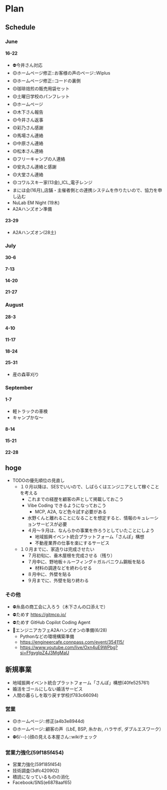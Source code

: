 # Plan
## Schedule
### June
#### 16-22
- ⛔️今井さん対応
- 🟡ホームページ修正::お客様の声のページ::Wiplus
- 🟡ホームページ修正::コードの裏側
- 🟡珈琲焙煎の販売用袋セット
- 🟡土曜日学校のパンフレット
- 🟡ホームページ
- 🟡木下さん報告
- 🟡今井さん返事
- 🟡彩乃さん感謝
- 🟡馬場さん連絡
- 🟡中原さん連絡
- 🟡松本さん連絡
- 🟡フリーキャンプの人連絡
- 🟡安丸さん連絡と感謝
- 🟡大堂さん連絡
- 🟡コワルスキー家(13金)_ICL_電子レンジ
- まにほ会(16月)_店舗・主催者側との連携システムを作りたいので、協力を申し込む
- NuLab EM Night (19木)
- A2Aハンズオン準備

#### 23-29
- A2Aハンズオン(28土)
### July
#### 30-6
#### 7-13
#### 14-20
#### 21-27
### August
#### 28-3
#### 4-10
#### 11-17
#### 18-24
#### 25-31
- 産の森草刈り
### September
#### 1-7
- 軽トラックの車検
- キャンプかな～
#### 8-14
#### 15-21
#### 22-28

## hoge
- TODOの優先順位の見直し
  - １０月以降は、SESでいいので、しばらくはエンジニアとして稼ぐことを考える
    - これまでの経歴を顧客の声として掲載しておこう
    - Vibe Coding できるようになっておこう
      - MCP, A2A, など色々試す必要がある
    - 水野くんと離れることになることを想定すると、情報のキュレーションサービスが必要
    - ４月〜９月は、なんらかの事業を作ろうとしていたことにしよう
      - 地域振興イベント統合プラットフォーム「さんぽ」構想
      - 不動産業界の仕事を楽にするサービス
  - １０月までに、家造りは完成させたい
    - ７月初旬に、垂木屋根を完成させる（残り）
    - ７月中に、野地板＋ルーフィング＋ガルバニウム鋼板を貼る
      - 材料の調達などを終わらせる
    - ８月中に、外壁を貼る
    - ９月までに、外壁を貼り終わる

### その他
- ⛔️糸島の商工会に入ろう（木下さんの口添えで）
- ⛔️ためす https://gitmcp.io/
- ⛔️ためす GitHub Copilot Coding Agent
- 📌エンジニアカフェA2Aハンズオンの準備(6/28)
  - Pythonなどの環境構築準備
  - https://engineercafe.connpass.com/event/354115/
  - https://www.youtube.com/live/Oxn4uE9WPbg?si=FfgvgIpZ4J3MgMaU


## 新規事業
- 地域振興イベント統合プラットフォーム「さんぽ」構想(40fe525761)
- 婚活をゴールにしない婚活サービス
- 人間の暮らしを取り戻す学校(f783c66094)

### 営業
- 🟡ホームページ::修正(a4b3e8944d)
- 🟡ホームページ::顧客の声（LbE, BSP, 糸かお, ハラサポ, ダブルエスワーク）
- ⛔️6/--(-)顔の見える本屋さん::wikiチェック

### 営業力強化(59f185f454)
- 営業力強化(59f185f454)
- 技術調査(3dfc420902)
- 積読になっているものの消化
- Facebook/SNS(e6878aaf65)



